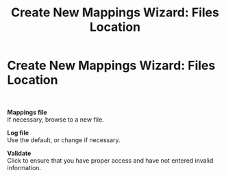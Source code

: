 ﻿---
title: 'Create New Mappings Wizard: Files Location'
TOCTitle: 'Create New Mappings Wizard: Files Location'
ms:assetid: 336a5685-3944-4321-a18c-8583c7f18f6c
ms:mtpsurl: https://msdn.microsoft.com/library/Bb727764(v=BTS.80)
ms:contentKeyID: 51527258
ms.date: 08/30/2017
mtps_version: v=BTS.80
f1_keywords:
- bts10.esso.mapwiz.wizard.files
---

# Create New Mappings Wizard: Files Location

 

**Mappings file**  
If necessary, browse to a new file.

**Log file**  
Use the default, or change if necessary.

**Validate**  
Click to ensure that you have proper access and have not entered invalid information.

